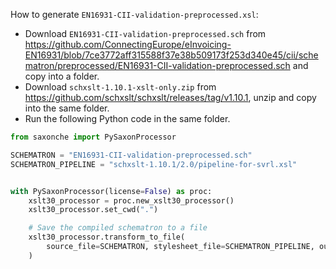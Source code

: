 How to generate `EN16931-CII-validation-preprocessed.xsl`:

- Download `EN16931-CII-validation-preprocessed.sch` from https://github.com/ConnectingEurope/eInvoicing-EN16931/blob/7ce3772aff315588f37e38b509173f253d340e45/cii/schematron/preprocessed/EN16931-CII-validation-preprocessed.sch and copy into a folder.
- Download `schxslt-1.10.1-xslt-only.zip` from https://github.com/schxslt/schxslt/releases/tag/v1.10.1, unzip and copy into the same folder.
- Run the following Python code in the same folder.

```python
from saxonche import PySaxonProcessor

SCHEMATRON = "EN16931-CII-validation-preprocessed.sch"
SCHEMATRON_PIPELINE = "schxslt-1.10.1/2.0/pipeline-for-svrl.xsl"


with PySaxonProcessor(license=False) as proc:
	xslt30_processor = proc.new_xslt30_processor()
	xslt30_processor.set_cwd(".")

	# Save the compiled schematron to a file
	xslt30_processor.transform_to_file(
		source_file=SCHEMATRON, stylesheet_file=SCHEMATRON_PIPELINE, output_file=SCHEMATRON[:-4] + ".xsl"
	)
```
